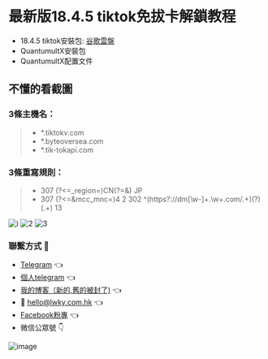 # 最新版18.4.5 tiktok免拔卡解鎖教程

- 18.4.5 tiktok安裝包: [谷歌雲盤](https://drive.google.com/drive/folders/1DIvtwK9ZB08QIgFQqt2x-Lz1mH69lHx7?usp=sharing)
- QuantumultX安裝包
- QuantumultX配置文件

## 不懂的看截圖

### 3條主機名：
> - *.tiktokv.com
> - *.byteoversea.com
> - *.tik-tokapi.com

### 3條重寫規則：
> - 307   (?<=_region=)CN(?=&)  JP
> - 307 (?<=&mcc_mnc=)4 2
> 302 ^(https?:\/\/dm[\w-]+\.\w+\.com\/.+)(\?)(.+)  $1$3

![i](https://github.com/hkjswong/tiktok-unlock/blob/main/IMG_0540.PNG)
![2](https://github.com/hkjswong/tiktok-unlock/blob/main/IMG_0541.PNG)
![3](https://github.com/hkjswong/tiktok-unlock/blob/main/IMG_0542.PNG)

### 聯繫方式 :bell:

- [Telegram](https://t.me/xwring) :point_left:
- [個人telegram](https://t.me/kwaong) 👈
- [我的博客（新的,舊的被封了)](https://kwaon.wordpress.com/) 👈
- :email: hello@lwky.com.hk :point_left:
- [Facebook粉專](https://www.facebook.com/jsrwon) :point_left:
- 微信公眾號 :point_down:

![image](https://github.com/hkjswong/shadowsocksR-setup/blob/master/%E5%BE%AE%E4%BF%A1%E5%85%AC%E7%9C%BE%E8%99%9F.jpg)
